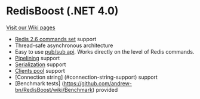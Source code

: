 RedisBoost (.NET 4.0)
==========

[Visit our Wiki pages](https://github.com/andrew-bn/RedisBoost/wiki)

* [Redis 2.6 commands set](http://redis.io/commands) support
* Thread-safe asynchronous architecture
* Easy to use [pub/sub api](#pubsub-support). Works directly on the level of Redis commands.
* [Pipelining](#pipelining-support) support
* [Serialization](#serialization) support
* [Clients pool](#clients-pool-support) support
* [Connection string] (#connection-string-support) support
* [Benchmark tests] (https://github.com/andrew-bn/RedisBoost/wiki/Benchmark) provided
